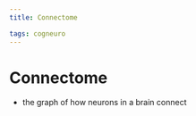 ```yaml
---
title: Connectome

tags: cogneuro 
---
```


# Connectome
- the graph of how neurons in a brain connect







